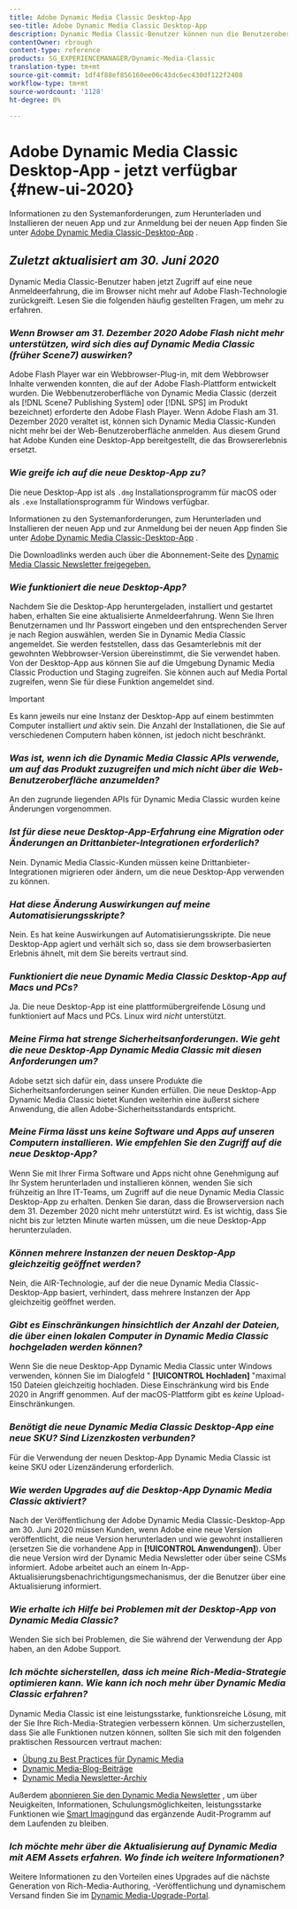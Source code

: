 ```yaml
---
title: Adobe Dynamic Media Classic Desktop-App
seo-title: Adobe Dynamic Media Classic Desktop-App
description: Dynamic Media Classic-Benutzer können nun die Benutzeroberfläche vollständig aktualisieren. Das Erlebnis bietet eine aktualisierte Anmeldung mit Links zu wertvollen Ressourcen. Außerdem stützt sich dieses Update nicht mehr auf die Adobe Flash-Technologie im Browser.
contentOwner: rbrough
content-type: reference
products: SG_EXPERIENCEMANAGER/Dynamic-Media-Classic
translation-type: tm+mt
source-git-commit: 1df4f88ef856160ee06c43dc6ec430df122f2408
workflow-type: tm+mt
source-wordcount: '1128'
ht-degree: 0%

---
```



# Adobe Dynamic Media Classic Desktop-App - jetzt verfügbar {#new-ui-2020}

Informationen zu den Systemanforderungen, zum Herunterladen und Installieren der neuen App und zur Anmeldung bei der neuen App finden Sie unter [Adobe Dynamic Media Classic-Desktop-App](/help/dynamic-media-classic-desktop-app.md) .

## _Zuletzt aktualisiert am 30. Juni 2020_

Dynamic Media Classic-Benutzer haben jetzt Zugriff auf eine neue Anmeldeerfahrung, die im Browser nicht mehr auf Adobe Flash-Technologie zurückgreift. Lesen Sie die folgenden häufig gestellten Fragen, um mehr zu erfahren.

### **_Wenn Browser am 31. Dezember 2020 Adobe Flash nicht mehr unterstützen, wird sich dies auf Dynamic Media Classic (früher Scene7) auswirken?_**

Adobe Flash Player war ein Webbrowser-Plug-in, mit dem Webbrowser Inhalte verwenden konnten, die auf der Adobe Flash-Plattform entwickelt wurden. Die Webbenutzeroberfläche von Dynamic Media Classic (derzeit als [!DNL Scene7 Publishing System] oder [!DNL SPS] im Produkt bezeichnet) erforderte den Adobe Flash Player. Wenn Adobe Flash am 31. Dezember 2020 veraltet ist, können sich Dynamic Media Classic-Kunden nicht mehr bei der Web-Benutzeroberfläche anmelden. Aus diesem Grund hat Adobe Kunden eine Desktop-App bereitgestellt, die das Browsererlebnis ersetzt.

### **_Wie greife ich auf die neue Desktop-App zu?_**

Die neue Desktop-App ist als `.dmg` Installationsprogramm für macOS oder als `.exe` Installationsprogramm für Windows verfügbar.

Informationen zu den Systemanforderungen, zum Herunterladen und Installieren der neuen App und zur Anmeldung bei der neuen App finden Sie unter [Adobe Dynamic Media Classic-Desktop-App](/help/dynamic-media-classic-desktop-app.md) .

Die Downloadlinks werden auch über die Abonnement-Seite des [Dynamic Media Classic Newsletter freigegeben.](https://www.adobe.com/subscription/dynamic-media-newsletter.html)

### **_Wie funktioniert die neue Desktop-App?_**

Nachdem Sie die Desktop-App heruntergeladen, installiert und gestartet haben, erhalten Sie eine aktualisierte Anmeldeerfahrung. Wenn Sie Ihren Benutzernamen und Ihr Passwort eingeben und den entsprechenden Server je nach Region auswählen, werden Sie in Dynamic Media Classic angemeldet. Sie werden feststellen, dass das Gesamterlebnis mit der gewohnten Webbrowser-Version übereinstimmt, die Sie verwendet haben. Von der Desktop-App aus können Sie auf die Umgebung Dynamic Media Classic Production und Staging zugreifen. Sie können auch auf Media Portal zugreifen, wenn Sie für diese Funktion angemeldet sind.

>[!IMPORTANT]
>
>Es kann jeweils nur eine Instanz der Desktop-App auf einem bestimmten Computer installiert *und* aktiv sein. Die Anzahl der Installationen, die Sie auf verschiedenen Computern haben können, ist jedoch nicht beschränkt.

### **_Was ist, wenn ich die Dynamic Media Classic APIs verwende, um auf das Produkt zuzugreifen und mich nicht über die Web-Benutzeroberfläche anzumelden?_**

An den zugrunde liegenden APIs für Dynamic Media Classic wurden keine Änderungen vorgenommen.

### **_Ist für diese neue Desktop-App-Erfahrung eine Migration oder Änderungen an Drittanbieter-Integrationen erforderlich?_**

Nein. Dynamic Media Classic-Kunden müssen keine Drittanbieter-Integrationen migrieren oder ändern, um die neue Desktop-App verwenden zu können.

### **_Hat diese Änderung Auswirkungen auf meine Automatisierungsskripte?_**

Nein. Es hat keine Auswirkungen auf Automatisierungsskripte. Die neue Desktop-App agiert und verhält sich so, dass sie dem browserbasierten Erlebnis ähnelt, mit dem Sie bereits vertraut sind.

### **_Funktioniert die neue Dynamic Media Classic Desktop-App auf Macs und PCs?_**

Ja. Die neue Desktop-App ist eine plattformübergreifende Lösung und funktioniert auf Macs und PCs. Linux wird *nicht* unterstützt.

### **_Meine Firma hat strenge Sicherheitsanforderungen. Wie geht die neue Desktop-App Dynamic Media Classic mit diesen Anforderungen um?_**

Adobe setzt sich dafür ein, dass unsere Produkte die Sicherheitsanforderungen seiner Kunden erfüllen. Die neue Desktop-App Dynamic Media Classic bietet Kunden weiterhin eine äußerst sichere Anwendung, die allen Adobe-Sicherheitsstandards entspricht.

### **_Meine Firma lässt uns keine Software und Apps auf unseren Computern installieren. Wie empfehlen Sie den Zugriff auf die neue Desktop-App?_**

Wenn Sie mit Ihrer Firma Software und Apps nicht ohne Genehmigung auf Ihr System herunterladen und installieren können, wenden Sie sich frühzeitig an Ihre IT-Teams, um Zugriff auf die neue Dynamic Media Classic Desktop-App zu erhalten. Denken Sie daran, dass die Browserversion nach dem 31. Dezember 2020 nicht mehr unterstützt wird. Es ist wichtig, dass Sie nicht bis zur letzten Minute warten müssen, um die neue Desktop-App herunterzuladen.

### **_Können mehrere Instanzen der neuen Desktop-App gleichzeitig geöffnet werden?_**

Nein, die AIR-Technologie, auf der die neue Dynamic Media Classic-Desktop-App basiert, verhindert, dass mehrere Instanzen der App gleichzeitig geöffnet werden.

### **_Gibt es Einschränkungen hinsichtlich der Anzahl der Dateien, die über einen lokalen Computer in Dynamic Media Classic hochgeladen werden können?_**

Wenn Sie die neue Desktop-App Dynamic Media Classic unter Windows verwenden, können Sie im Dialogfeld &quot; **[!UICONTROL Hochladen]** &quot;maximal 150 Dateien gleichzeitig hochladen. Diese Einschränkung wird bis Ende 2020 in Angriff genommen. Auf der macOS-Plattform gibt es *keine* Upload-Einschränkungen.

### **_Benötigt die neue Dynamic Media Classic Desktop-App eine neue SKU? Sind Lizenzkosten verbunden?_**

Für die Verwendung der neuen Desktop-App Dynamic Media Classic ist keine SKU oder Lizenzänderung erforderlich.

### **_Wie werden Upgrades auf die Desktop-App Dynamic Media Classic aktiviert?_**

Nach der Veröffentlichung der Adobe Dynamic Media Classic-Desktop-App am 30. Juni 2020 müssen Kunden, wenn Adobe eine neue Version veröffentlicht, die neue Version herunterladen und wie gewohnt installieren (ersetzen Sie die vorhandene App in **[!UICONTROL Anwendungen]**). Über die neue Version wird der Dynamic Media Newsletter oder über seine CSMs informiert. Adobe arbeitet auch an einem In-App-Aktualisierungsbenachrichtigungsmechanismus, der die Benutzer über eine Aktualisierung informiert.

### **_Wie erhalte ich Hilfe bei Problemen mit der Desktop-App von Dynamic Media Classic?_**

Wenden Sie sich bei Problemen, die Sie während der Verwendung der App haben, an den Adobe Support.

### **_Ich möchte sicherstellen, dass ich meine Rich-Media-Strategie optimieren kann. Wie kann ich noch mehr über Dynamic Media Classic erfahren?_**

Dynamic Media Classic ist eine leistungsstarke, funktionsreiche Lösung, mit der Sie Ihre Rich-Media-Strategien verbessern können. Um sicherzustellen, dass Sie alle Funktionen nutzen können, sollten Sie sich mit den folgenden praktischen Ressourcen vertraut machen:

* [Übung zu Best Practices für Dynamic Media](https://docs.adobe.com/content/help/en/experience-manager-learn/dynamic-media-classic-tutorial/overview.html)
* [Dynamic Media-Blog-Beiträge](https://theblog.adobe.com/tag/dynamic-media/)
* [Dynamic Media Newsletter-Archiv](https://docs.adobe.com/content/help/en/dynamic-media-classic/using/dynamic-media-newsletter.html)

Außerdem [abonnieren Sie den Dynamic Media Newsletter](https://www.adobe.com/subscription/dynamic-media-newsletter.html) , um über Neuigkeiten, Informationen, Schulungsmöglichkeiten, leistungsstarke Funktionen wie [Smart Imaging](https://helpx.adobe.com/experience-manager/6-3/assets/using/imaging-faq.html)und das ergänzende Audit-Programm auf dem Laufenden zu bleiben.

### **_Ich möchte mehr über die Aktualisierung auf Dynamic Media mit AEM Assets erfahren. Wo finde ich weitere Informationen?_**

Weitere Informationen zu den Vorteilen eines Upgrades auf die nächste Generation von Rich-Media-Authoring, -Veröffentlichung und dynamischem Versand finden Sie im [Dynamic Media-Upgrade-Portal](http://exploreadobe.com/dynamic-media-upgrade/).


<!-- SAVE - OLD LINK TO BEST PRACTICES GUIDE IN PDF https://www.adobe.com/content/dam/www/us/en/marketing/experience-manager-assets/dynamic-media/adobe-dynamic-media-classic-best-practices-guide.pdf -->

